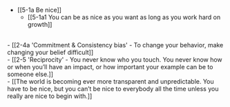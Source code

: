 - [[5-1a Be nice]]
  - [[5-1a1 You can be as nice as you want as long as you work hard on growth]]
<br>
- [[2-4a 'Commitment & Consistency bias' - To change your behavior, make changing your belief difficult]]
<br>
- [[2-5 'Reciprocity' - You never know who you touch. You never know how or when you’ll have an impact, or how important your example can be to someone else.]]
<br>
- [[The world is becoming ever more transparent and unpredictable. You have to be nice, but you can’t be nice to everybody all the time unless you really are nice to begin with.]]
